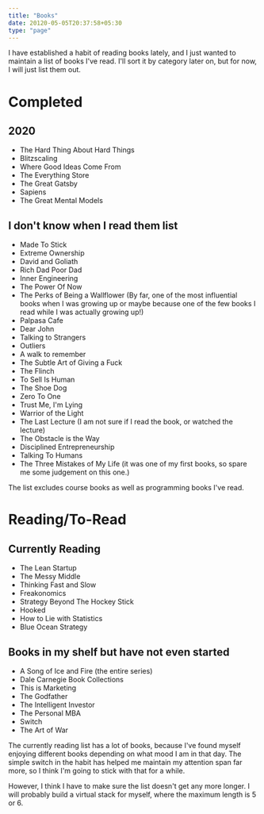 ```yaml
---
title: "Books"
date: 20120-05-05T20:37:58+05:30
type: "page"
---
```


I have established a habit of reading books lately, and I just wanted to maintain a list of books I've read. I'll sort it by category later on, but for now, I will just list them out. 


# Completed 


## 2020 

* The Hard Thing About Hard Things
* Blitzscaling 
* Where Good Ideas Come From 
* The Everything Store 
* The Great Gatsby 
* Sapiens 
* The Great Mental Models 

## I don't know when I read them list 

* Made To Stick
* Extreme Ownership 
* David and Goliath 
* Rich Dad Poor Dad 
* Inner Engineering
* The Power Of Now 
* The Perks of Being a Wallflower (By far, one of the most influential books when I was growing up or maybe because one of the few books I read while I was actually growing up!)
* Palpasa Cafe 
* Dear John
* Talking to Strangers 
* Outliers 
* A walk to remember 
* The Subtle Art of Giving a Fuck
* The Flinch 
* To Sell Is Human 
* The Shoe Dog 
* Zero To One 
* Trust Me, I'm Lying 
* Warrior of the Light 
* The Last Lecture (I am not sure if I read the book, or watched the lecture)
* The Obstacle is the Way 
* Disciplined Entrepreneurship 
* Talking To Humans
* The Three Mistakes of My Life (it was one of my first books, so spare me some judgement on this one.)

The list excludes course books as well as programming books I've read. 

# Reading/To-Read

## Currently Reading 
* The Lean Startup
* The Messy Middle 
* Thinking Fast and Slow 
* Freakonomics 
* Strategy Beyond The Hockey Stick 
* Hooked 
* How to Lie with Statistics
* Blue Ocean Strategy

## Books in my shelf but have not even started

* A Song of Ice and Fire  (the entire series)
* Dale Carnegie Book Collections 
* This is Marketing 
* The Godfather 
* The Intelligent Investor 
* The Personal MBA 
* Switch 
* The Art of War


The currently reading list has a lot of books, because I've found myself enjoying different books depending on what mood I am in that day. The simple switch in the habit has helped me maintain my attention span far more, so I think I'm going to stick with that for a while. 

However, I think I have to make sure the list doesn't get any more longer. I will probably build a virtual stack for myself, where the maximum length is 5 or 6.


